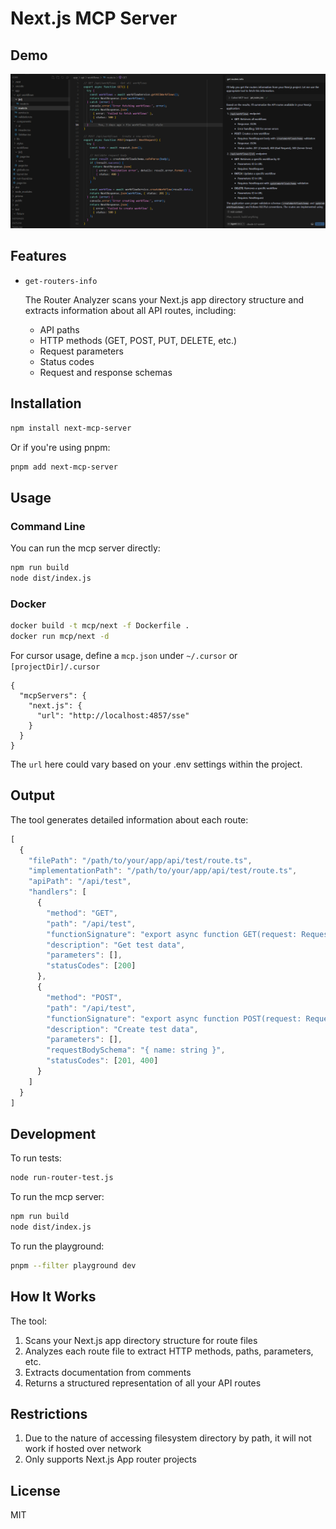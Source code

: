 # Next.js MCP Server

## Demo

![Router analysis demo](assets/demo1.png)

## Features

- `get-routers-info`

  The Router Analyzer scans your Next.js app directory structure and extracts information about all API routes, including:

  - API paths
  - HTTP methods (GET, POST, PUT, DELETE, etc.)
  - Request parameters
  - Status codes
  - Request and response schemas

## Installation

```bash
npm install next-mcp-server
```

Or if you're using pnpm:

```bash
pnpm add next-mcp-server
```

## Usage

### Command Line

You can run the mcp server directly:

```bash
npm run build
node dist/index.js
```

### Docker

```bash
docker build -t mcp/next -f Dockerfile .
docker run mcp/next -d
```

For cursor usage, define a `mcp.json` under `~/.cursor` or `[projectDir]/.cursor`

```
{
  "mcpServers": {
    "next.js": {
      "url": "http://localhost:4857/sse"
    }
  }
}
```

The `url` here could vary based on your .env settings within the project.


## Output

The tool generates detailed information about each route:

```javascript
[
  {
    "filePath": "/path/to/your/app/api/test/route.ts",
    "implementationPath": "/path/to/your/app/api/test/route.ts",
    "apiPath": "/api/test",
    "handlers": [
      {
        "method": "GET",
        "path": "/api/test",
        "functionSignature": "export async function GET(request: Request)",
        "description": "Get test data",
        "parameters": [],
        "statusCodes": [200]
      },
      {
        "method": "POST",
        "path": "/api/test",
        "functionSignature": "export async function POST(request: Request)",
        "description": "Create test data",
        "parameters": [],
        "requestBodySchema": "{ name: string }",
        "statusCodes": [201, 400]
      }
    ]
  }
]
```

## Development

To run tests:

```bash
node run-router-test.js
```

To run the mcp server:

```bash
npm run build
node dist/index.js 
```

To run the playground:

```bash
pnpm --filter playground dev
```

## How It Works

The tool:

1. Scans your Next.js app directory structure for route files
2. Analyzes each route file to extract HTTP methods, paths, parameters, etc.
3. Extracts documentation from comments
4. Returns a structured representation of all your API routes

## Restrictions

1. Due to the nature of accessing filesystem directory by path, it will not work if hosted over network
2. Only supports Next.js App router projects

## License

MIT
